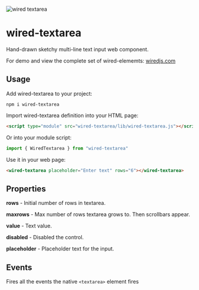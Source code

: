![wired textarea](https://wiredjs.github.io/wired-elements/images/textarea.png)

# wired-textarea
Hand-drawn sketchy multi-line text input web component. 

For demo and view the complete set of wired-elememts: [wiredjs.com](http://wiredjs.com/)

## Usage

Add wired-textarea to your project:
```
npm i wired-textarea
```
Import wired-textarea definition into your HTML page:
```html
<script type="module" src="wired-textarea/lib/wired-textarea.js"></script>
```
Or into your module script:
```javascript
import { WiredTextarea } from "wired-textarea"
```

Use it in your web page:
```html
<wired-textarea placeholder="Enter text" rows="6"></wired-textarea>
```

## Properties

**rows** - Initial number of rows in textarea.

**maxrows** - Max number of rows textarea grows to. Then scrollbars appear. 

**value** - Text value.

**disabled** - Disabled the control.

**placeholder** - Placeholder text for the input.

## Events

Fires all the events the native `<textarea>` element fires

